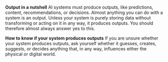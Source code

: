 **Output in a nutshell**
AI systems must produce outputs, like predictions, content, recommendations, or decisions. Almost anything you can do with a system is an output. Unless your system is purely storing data without transforming or acting on it in any way, it produces outputs. You should therefore almost always answer yes to this. 

**How to know if your system produces outputs**
If you are unsure whether your system produces outputs, ask yourself whether it guesses, creates, suggests, or decides anything that, in any way, influences either the physical or digital world. 
